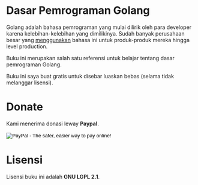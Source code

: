 # Dasar Pemrograman Golang

Golang adalah bahasa pemrograman yang mulai dilirik oleh para developer karena kelebihan-kelebihan yang dimilikinya. Sudah banyak perusahaan besar yang [menggunakan](https://github.com/golang/go/wiki/GoUsers) bahasa ini untuk produk-produk mereka hingga level production.

Buku ini merupakan salah satu referensi untuk belajar tentang dasar pemrograman Golang.

Buku ini saya buat gratis untuk disebar luaskan bebas (selama tidak melanggar lisensi).

# Donate

Kami menerima donasi leway **Paypal**.

<form action="https://www.paypal.com/cgi-bin/webscr" method="post" target="_top"> <input type="hidden" name="cmd" value="_s-xclick"> <input type="hidden" name="hosted_button_id" value="6SY9TF5LC9SAL"> <input type="image" src="https://www.paypalobjects.com/en_US/i/btn/btn_donate_LG.gif" border="0" name="submit" alt="PayPal - The safer, easier way to pay online!"> <img alt="" border="0" src="https://www.paypalobjects.com/en_US/i/scr/pixel.gif" width="1" height="1"> </form>

# Lisensi

Lisensi buku ini adalah **GNU LGPL 2.1**.
